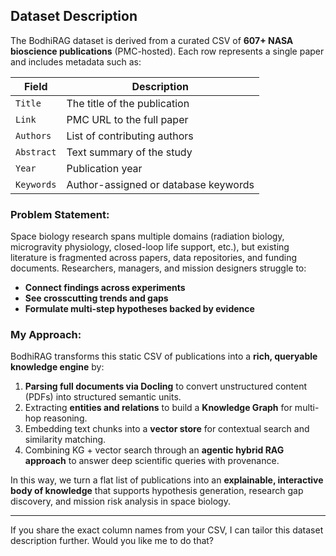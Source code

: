 

## Dataset Description

The BodhiRAG dataset is derived from a curated CSV of **607+ NASA bioscience publications** (PMC-hosted). Each row represents a single paper and includes metadata such as:

| Field      | Description                          |
| ---------- | ------------------------------------ |
| `Title`    | The title of the publication         |
| `Link`     | PMC URL to the full paper            |
| `Authors`  | List of contributing authors         |
| `Abstract` | Text summary of the study            |
| `Year`     | Publication year                     |
| `Keywords` | Author-assigned or database keywords |

### Problem Statement:

Space biology research spans multiple domains (radiation biology, microgravity physiology, closed-loop life support, etc.), but existing literature is fragmented across papers, data repositories, and funding documents. Researchers, managers, and mission designers struggle to:

* **Connect findings across experiments**
* **See crosscutting trends and gaps**
* **Formulate multi-step hypotheses backed by evidence**

### My Approach:

BodhiRAG transforms this static CSV of publications into a **rich, queryable knowledge engine** by:

1. **Parsing full documents via Docling** to convert unstructured content (PDFs) into structured semantic units.
2. Extracting **entities and relations** to build a **Knowledge Graph** for multi-hop reasoning.
3. Embedding text chunks into a **vector store** for contextual search and similarity matching.
4. Combining KG + vector search through an **agentic hybrid RAG approach** to answer deep scientific queries with provenance.

In this way, we turn a flat list of publications into an **explainable, interactive body of knowledge** that supports hypothesis generation, research gap discovery, and mission risk analysis in space biology.

---

If you share the exact column names from your CSV, I can tailor this dataset description further. Would you like me to do that?

